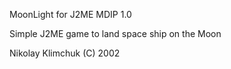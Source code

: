 MoonLight for J2ME MDIP 1.0

Simple J2ME game to land space ship on the Moon

Nikolay Klimchuk (C) 2002
